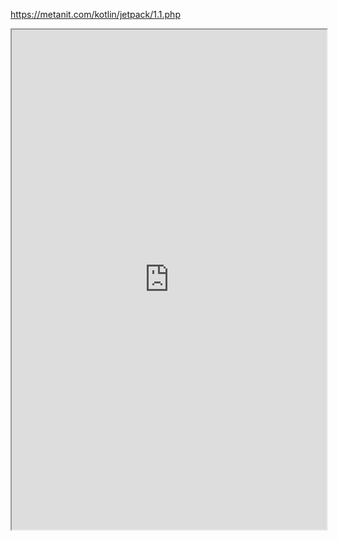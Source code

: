 https://metanit.com/kotlin/jetpack/1.1.php


<iframe 
		height = 800
		width = 100%
		padding = 0 0
		marging = 0 0
		src = "https://metanit.com/kotlin/jetpack/1.1.php"><